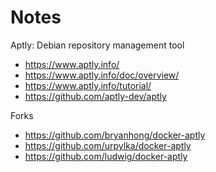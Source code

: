 # Notes

Aptly: Debian repository management tool
* https://www.aptly.info/
* https://www.aptly.info/doc/overview/
* https://www.aptly.info/tutorial/
* https://github.com/aptly-dev/aptly

Forks
* https://github.com/bryanhong/docker-aptly
* https://github.com/urpylka/docker-aptly
* https://github.com/ludwig/docker-aptly
